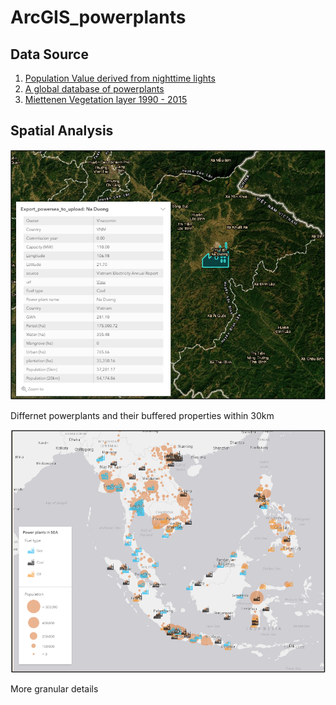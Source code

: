 # ArcGIS_powerplants


## Data Source 

1. [Population Value derived from nighttime lights](https://developers.google.com/earth-engine/datasets/catalog/WorldPop_GP_100m_pop_age_sex_cons_unadj?hl=en)
2. [A global database of powerplants](https://www.wri.org/research/global-database-power-plants)
3. [Miettenen Vegetation layer 1990 - 2015](https://www.sciencedirect.com/science/article/pii/S2351989415300470)


## Spatial Analysis 

![](images/Powerplants_details.png)

Differnet powerplants and their buffered properties within 30km 


![](images/Powerplants_in_SEA.png)

More granular details 

